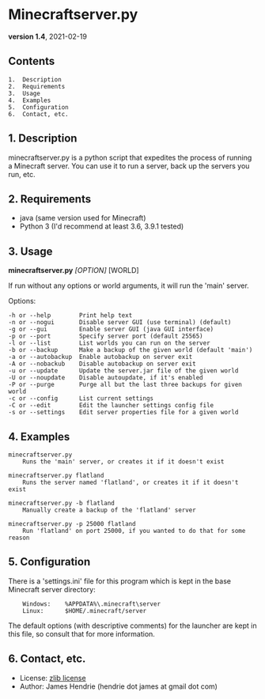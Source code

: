 # Minecraftserver.py

**version 1.4**, 2021-02-19

## Contents

```
1.  Description
2.  Requirements
3.  Usage
4.  Examples
5.  Configuration
6.  Contact, etc.
```


## 1. Description

minecraftserver.py is a python script that expedites the process of running
a Minecraft server.  You can use it to run a server, back up the servers you
run, etc.

## 2. Requirements

- java (same version used for Minecraft)
- Python 3 (I'd recommend at least 3.6, 3.9.1 tested)

## 3. Usage

**minecraftserver.py** *[OPTION]* [WORLD]


If run without any options or world arguments, it will run the 'main'
server.

Options:

```
-h or --help        Print help text
-n or --nogui       Disable server GUI (use terminal) (default)
-g or --gui         Enable server GUI (java GUI interface)
-p or --port        Specify server port (default 25565)
-l or --list        List worlds you can run on the server
-b or --backup      Make a backup of the given world (default 'main')
-a or --autobackup  Enable autobackup on server exit
-A or --nobackub    Disable autobackup on server exit
-u or --update      Update the server.jar file of the given world
-U or --noupdate    Disable autoupdate, if it's enabled
-P or --purge       Purge all but the last three backups for given world
-c or --config      List current settings
-C or --edit        Edit the launcher settings config file
-s or --settings    Edit server properties file for a given world
```



## 4. Examples

```
minecraftserver.py
    Runs the 'main' server, or creates it if it doesn't exist

minecraftserver.py flatland
    Runs the server named 'flatland', or creates it if it doesn't exist

minecraftserver.py -b flatland
    Manually create a backup of the 'flatland' server

minecraftserver.py -p 25000 flatland
    Run 'flatland' on port 25000, if you wanted to do that for some reason
```



## 5. Configuration

There is a 'settings.ini' file for this program which is kept in the base
Minecraft server directory:

```
    Windows:	%APPDATA%\.minecraft\server
    Linux:	    $HOME/.minecraft/server
```

The default options (with descriptive comments) for the launcher are kept in this file, so consult that for
more information.


## 6. Contact, etc.

- License: [zlib license](https://www.zlib.net/zlib_license.html)
- Author: James Hendrie (hendrie dot james at gmail dot com)
